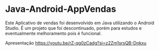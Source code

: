 # Java-Android-AppVendas

Este Aplicativo de vendas foi desenvolvido em Java utilizando o Android Studio.
É um projeto que foi descontinuado, porém para estudos e eventualmente melhoramento pois é funcional.

Apresentação
https://youtu.be/rZ-qg0zCadg?si=z2Zm1srsQB-Dnkxu

